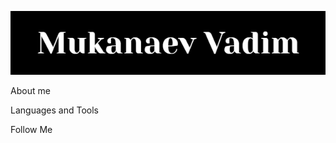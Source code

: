 ![Header](https://github.com/mukanaevvadim/mukanaevvadim/blob/main/assets/Vadim%20Mukanaev.jpg)

About me

Languages and Tools

Follow Me